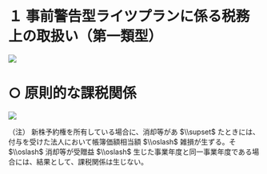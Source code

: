 # １ 事前警告型ライツプランに係る税務上の取扱い（第一類型）

![](https://www.nta.go.jp/tmp/c4bb4d13-626e-44be-a2a3-2e2946a83292/images/101eecc417a581451ca7c299d1f5150b7f3276b02f39633488304654ecfeb41c.jpg)

# ○ 原則的な課税関係

![](https://www.nta.go.jp/tmp/c4bb4d13-626e-44be-a2a3-2e2946a83292/images/37b272e09fda57a9d5c881425325b4cabd8dd241c71b6c9fe956ee50adede1d5.jpg)

（注） 新株予約権を所有している場合に、消却等があ $\\supset$ たときには、付与を受けた法人において帳簿価額相当額 $\\oslash$ 雑損が生ずる。そ $\\oslash$ 消却等が受贈益 $\\oslash$ 生じた事業年度と同一事業年度である場合には、結果として、課税関係は生じない。